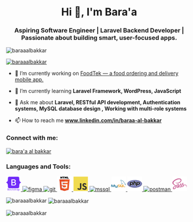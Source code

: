 <h1 align="center">Hi 👋, I'm Bara'a</h1>
<h3 align="center">Aspiring Software Engineer | Laravel Backend Developer | Passionate about building smart, user-focused apps.</h3>

<p align="left"> <img src="https://komarev.com/ghpvc/?username=baraaalbakkar&label=Profile%20views&color=0e75b6&style=flat" alt="baraaalbakkar" /> </p>

<p align="left"> <a href="https://github.com/ryo-ma/github-profile-trophy"><img src="https://github-profile-trophy.vercel.app/?username=baraaalbakkar" alt="baraaalbakkar" /></a> </p>

- 🔭 I’m currently working on [FoodTek — a food ordering and delivery mobile app.](https://github.com/BaraaAlbakkar/FoodTek-API/tree/main/FoodTek)

- 🌱 I’m currently learning **Laravel Framework, WordPress, JavaScript**

- 💬 Ask me about **Laravel, RESTful API development, Authentication systems, MySQL database design , Working with multi-role systems**

- 📫 How to reach me **www.linkedin.com/in/baraa-al-bakkar**

<h3 align="left">Connect with me:</h3>
<p align="left">
<a href="https://linkedin.com/in/bara'a al bakkar" target="blank"><img align="center" src="https://raw.githubusercontent.com/rahuldkjain/github-profile-readme-generator/master/src/images/icons/Social/linked-in-alt.svg" alt="bara'a al bakkar" height="30" width="40" /></a>
</p>

<h3 align="left">Languages and Tools:</h3>
<p align="left"> <a href="https://getbootstrap.com" target="_blank" rel="noreferrer"> <img src="https://raw.githubusercontent.com/devicons/devicon/master/icons/bootstrap/bootstrap-plain-wordmark.svg" alt="bootstrap" width="40" height="40"/> </a> <a href="https://www.figma.com/" target="_blank" rel="noreferrer"> <img src="https://www.vectorlogo.zone/logos/figma/figma-icon.svg" alt="figma" width="40" height="40"/> </a> <a href="https://git-scm.com/" target="_blank" rel="noreferrer"> <img src="https://www.vectorlogo.zone/logos/git-scm/git-scm-icon.svg" alt="git" width="40" height="40"/> </a> <a href="https://www.w3.org/html/" target="_blank" rel="noreferrer"> <img src="https://raw.githubusercontent.com/devicons/devicon/master/icons/html5/html5-original-wordmark.svg" alt="html5" width="40" height="40"/> </a> <a href="https://developer.mozilla.org/en-US/docs/Web/JavaScript" target="_blank" rel="noreferrer"> <img src="https://raw.githubusercontent.com/devicons/devicon/master/icons/javascript/javascript-original.svg" alt="javascript" width="40" height="40"/> </a> <a href="https://www.microsoft.com/en-us/sql-server" target="_blank" rel="noreferrer"> <img src="https://www.svgrepo.com/show/303229/microsoft-sql-server-logo.svg" alt="mssql" width="40" height="40"/> </a> <a href="https://www.mysql.com/" target="_blank" rel="noreferrer"> <img src="https://raw.githubusercontent.com/devicons/devicon/master/icons/mysql/mysql-original-wordmark.svg" alt="mysql" width="40" height="40"/> </a> <a href="https://www.php.net" target="_blank" rel="noreferrer"> <img src="https://raw.githubusercontent.com/devicons/devicon/master/icons/php/php-original.svg" alt="php" width="40" height="40"/> </a> <a href="https://postman.com" target="_blank" rel="noreferrer"> <img src="https://www.vectorlogo.zone/logos/getpostman/getpostman-icon.svg" alt="postman" width="40" height="40"/> </a> <a href="https://sass-lang.com" target="_blank" rel="noreferrer"> <img src="https://raw.githubusercontent.com/devicons/devicon/master/icons/sass/sass-original.svg" alt="sass" width="40" height="40"/> </a> </p>

<p><img align="left" src="https://github-readme-stats.vercel.app/api/top-langs?username=baraaalbakkar&show_icons=true&locale=en&layout=compact" alt="baraaalbakkar" /></p>

<p>&nbsp;<img align="center" src="https://github-readme-stats.vercel.app/api?username=baraaalbakkar&show_icons=true&locale=en" alt="baraaalbakkar" /></p>

<p><img align="center" src="https://github-readme-streak-stats.herokuapp.com/?user=baraaalbakkar&" alt="baraaalbakkar" /></p>
